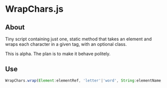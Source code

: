 # WrapChars.js

## About
Tiny script containing just one, static method that takes an element and wraps each character in a given tag, with an optional class.

This is alpha. The plan is to make it behave politely.

## Use

```javascript
WrapChars.wrap(Element:elementRef, 'letter'|'word', String:elementName, String:className);
```
